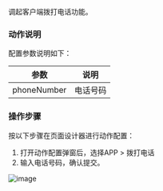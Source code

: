 
调起客户端拨打电话功能。

### 动作说明

配置参数说明如下：

| 参数	| 说明	|
|  ----  | ----  |
| phoneNumber	| 电话号码|

### 操作步骤
按以下步骤在页面设计器进行动作配置：
1. 打开动作配置弹窗后，选择APP > 拨打电话
2. 输入电话号码，确认提交。

![image](/img/页面设计/设计器/通用机制/配置事件交互/3c62d7d31defe8c8744b59194.png)